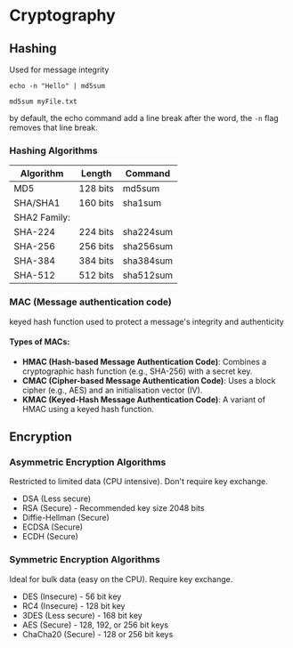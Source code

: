 # Cryptography

## Hashing
Used for message integrity
```
echo -n "Hello" | md5sum
```

```
md5sum myFile.txt
```

by default, the echo command add a line break after the word, the `-n` flag removes that line break.

### Hashing Algorithms

| Algorithm    | Length   | Command   |
| ------------ | -------- | --------- |
| MD5          | 128 bits | md5sum    |
| SHA/SHA1     | 160 bits | sha1sum   |
| SHA2 Family: |          |           |
| SHA-224      | 224 bits | sha224sum |
| SHA-256      | 256 bits | sha256sum |
| SHA-384      | 384 bits | sha384sum |
| SHA-512      | 512 bits | sha512sum |

### MAC (Message authentication code)
keyed hash function used to protect a message's integrity and authenticity

#### Types of MACs:

- **HMAC (Hash-based Message Authentication Code)**: Combines a cryptographic hash function (e.g., SHA-256) with a secret key.
- **CMAC (Cipher-based Message Authentication Code)**: Uses a block cipher (e.g., AES) and an initialisation vector (IV).
- **KMAC (Keyed-Hash Message Authentication Code)**: A variant of HMAC using a keyed hash function.



## Encryption

### Asymmetric Encryption Algorithms
Restricted to limited data (CPU intensive).
Don't require key exchange.

- DSA (Less secure)
- RSA (Secure) - Recommended key size 2048 bits
- Diffie-Hellman (Secure)
- ECDSA (Secure)
- ECDH (Secure)

### Symmetric Encryption Algorithms
Ideal for bulk data (easy on the CPU).
Require key exchange.

- DES (Insecure) - 56 bit key
- RC4 (Insecure) - 128 bit key
- 3DES (Less secure) - 168 bit key
- AES (Secure) - 128, 192, or 256 bit keys
- ChaCha20 (Secure) - 128 or 256 bit keys